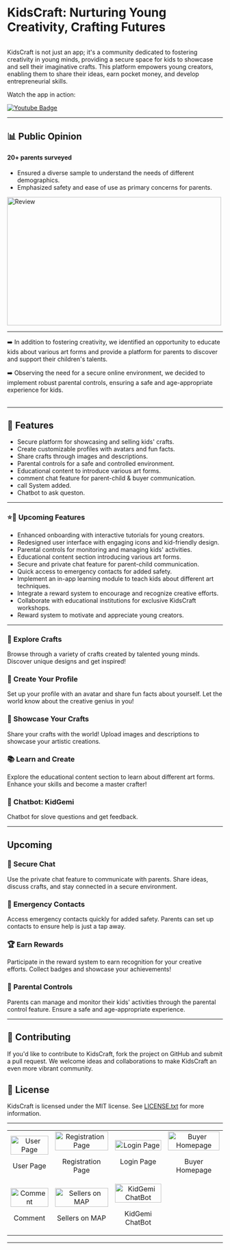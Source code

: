 # KidsCraft: Nurturing Young Creativity, Crafting Futures

<div style="display: flex;">
  

</div>

KidsCraft is not just an app; it's a community dedicated to fostering creativity in young minds, providing a secure space for kids to showcase and sell their imaginative crafts. This platform empowers young creators, enabling them to share their ideas, earn pocket money, and develop entrepreneurial skills.

Watch the app in action:

<a href="https://youtu.be/WtY5rzGN4bI" target="_blank">
    <img src="https://img.shields.io/badge/YouTube-%23FF0000.svg?style=for-the-badge&logo=YouTube&logoColor=white" alt="Youtube Badge"/>
  </a> 	


<hr>


## 📊 Public Opinion

#### 20+ parents surveyed

- Ensured a diverse sample to understand the needs of different demographics.
- Emphasized safety and ease of use as primary concerns for parents.

<img src="https://github.com/user-attachments/assets/43be6f1d-c0a2-4f34-b46a-3f1894bb1b55" alt="Review" width="500" height="300" />

<hr>

<table style="width: 100%;">
  <tr>
    <p>➡️ In addition to fostering creativity, we identified an opportunity to educate kids about various art forms and provide a platform for parents to discover and support their children's talents.</p>
    <p>➡️ Observing the need for a secure online environment, we decided to implement robust parental controls, ensuring a safe and age-appropriate experience for kids.</p>

  </tr>
</table>
<hr>

## 🍟 Features



- Secure platform for showcasing and selling kids' crafts.
- Create customizable profiles with avatars and fun facts.
- Share crafts through images and descriptions.
- Parental controls for a safe and controlled environment.
- Educational content to introduce various art forms.
- comment chat feature for parent-child & buyer communication.
- call System added.
- Chatbot to ask queston.

<hr>

### ⭐🚀 Upcoming Features

- Enhanced onboarding with interactive tutorials for young creators.
- Redesigned user interface with engaging icons and kid-friendly design.
- Parental controls for monitoring and managing kids' activities.
- Educational content section introducing various art forms.
- Secure and private chat feature for parent-child communication.
- Quick access to emergency contacts for added safety.
- Implement an in-app learning module to teach kids about different art techniques.
- Integrate a reward system to encourage and recognize creative efforts.
- Collaborate with educational institutions for exclusive KidsCraft workshops.
- Reward system to motivate and appreciate young creators.

<hr>


### 🌈 Explore Crafts

Browse through a variety of crafts created by talented young minds. Discover unique designs and get inspired!

### 🎨 Create Your Profile

Set up your profile with an avatar and share fun facts about yourself. Let the world know about the creative genius in you!

### 📸 Showcase Your Crafts

Share your crafts with the world! Upload images and descriptions to showcase your artistic creations.


### 📚 Learn and Create

Explore the educational content section to learn about different art forms. Enhance your skills and become a master crafter!

### 💬 Chatbot: KidGemi

Chatbot for slove questions and get feedback.

<hr>

## Upcoming


### 💬 Secure Chat

Use the private chat feature to communicate with parents. Share ideas, discuss crafts, and stay connected in a secure environment.

### 🚨 Emergency Contacts

Access emergency contacts quickly for added safety. Parents can set up contacts to ensure help is just a tap away.

### 🏆 Earn Rewards

Participate in the reward system to earn recognition for your creative efforts. Collect badges and showcase your achievements!

### 🤝 Parental Controls

Parents can manage and monitor their kids' activities through the parental control feature. Ensure a safe and age-appropriate experience.

<hr>

## 🤝 Contributing

If you'd like to contribute to KidsCraft, fork the project on GitHub and submit a pull request. We welcome ideas and collaborations to make KidsCraft an even more vibrant community.

## 🪪 License

KidsCraft is licensed under the MIT license. See [LICENSE.txt](LICENSE.txt) for more information.


<hr>


<table style="width: 100%;">
  <tr>
    <td style="text-align: center;">
      <img src="https://github.com/user-attachments/assets/e85f9939-8360-422c-8c34-304f32b990bf" alt="User Page" style="width: 100%;">
      <p>User Page</p>
    </td>
    <td style="text-align: center;">
      <img src="https://github.com/user-attachments/assets/eda60e93-6bd6-4d97-9de2-d9767aecd760" alt="Registration Page" style="width: 100%;">
      <p>Registration Page</p>
    </td>
    <td style="text-align: center;">
      <img src="https://github.com/user-attachments/assets/68b78709-0163-4944-874f-7415c27eb187" alt="Login Page" style="width: 100%;">
      <p>Login Page</p>
    </td>
    <td style="text-align: center;">
      <img src="https://github.com/user-attachments/assets/57d3597c-5d6f-4fc7-b581-b5195d775c93" alt="Buyer Homepage" style="width: 100%;">
      <p>Buyer Homepage</p>
    </td>
    <tr> <td style="text-align: center;">
      <img src="https://github.com/user-attachments/assets/2828f8ac-db50-4c54-86eb-ae3e9be375e9" alt="Comment" style="width: 100%;">
      <p>Comment</p>
    </td>
    <td style="text-align: center;">
      <img src="https://github.com/user-attachments/assets/62d7f047-43fb-429f-a6a0-2f2e89605cf4" alt="Sellers on MAP" style="width: 100%;">
      <p>Sellers on MAP</p>
    </td>
      <td style="text-align: center;">
      <img src="https://github.com/user-attachments/assets/d54d8a6e-def0-4398-986d-823564e06090" alt="KidGemi ChatBot" style="width: 100%;">
      <p>KidGemi ChatBot</p>
    </td>
  </tr>
</table>


<hr>

